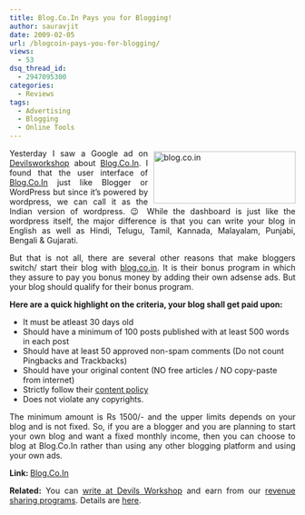 ```yaml
---
title: Blog.Co.In Pays you for Blogging!
author: sauravjit
date: 2009-02-05
url: /blogcoin-pays-you-for-blogging/
views:
  - 53
dsq_thread_id:
  - 2947095300
categories:
  - Reviews
tags:
  - Advertising
  - Blogging
  - Online Tools
---
```

<p align="justify">
  <a href="http://www.blog.co.in" onclick="_gaq.push(['_trackEvent', 'outbound-article', 'http://www.blog.co.in', '']);" ><img class="wp-image-52263" style="border-top-width: 0px;border-left-width: 0px;border-bottom-width: 0px;margin: 5px 0px 0px 10px;border-right-width: 0px" src="http://cdn.devilsworkshop.org/files/2009/02/blogcoin.png" border="0" alt="blog.co.in" width="250" height="92" align="right" /></a> Yesterday I saw a Google ad on <a href="http://www.devilsworkshop.org" target="_self">Devilsworkshop</a> about <a href="http://blog.co.in" onclick="_gaq.push(['_trackEvent', 'outbound-article', 'http://blog.co.in', 'Blog.Co.In']);" >Blog.Co.In</a>. I found that the user interface of <a href="http://www.blog.co.in" onclick="_gaq.push(['_trackEvent', 'outbound-article', 'http://www.blog.co.in', 'Blog.Co.In']);" target="_blank">Blog.Co.In</a> just like Blogger or WordPress but since it&#8217;s powered by wordpress, we can call it as the Indian version of wordpress. 😉 While the dashboard is just like the wordpress itself, the major difference is that you can write your blog in English as well as Hindi, Telugu, Tamil, Kannada, Malayalam, Punjabi, Bengali & Gujarati.
</p>

<p align="justify">
  But that is not all, there are several other reasons that make bloggers switch/ start their blog with <a href="http://www.blog.co.in" onclick="_gaq.push(['_trackEvent', 'outbound-article', 'http://www.blog.co.in', 'blog.co.in']);" >blog.co.in</a>. It is their bonus program in which they assure to pay you bonus money by adding their own adsense ads. But your blog should qualify for their bonus program.
</p>

<p align="justify">
  <strong>Here are a quick highlight on the criteria, your blog shall get paid upon:</strong>
</p>

  * <div>
      It must be atleast 30 days old
    </div>

  * <div>
      Should have a minimum of 100 posts published with at least 500 words in each post
    </div>

  * <div>
      Should have at least 50 approved non-spam comments (Do not count Pingbacks and Trackbacks)
    </div>

  * <div>
      Should have your original content (NO free articles / NO copy-paste from internet)
    </div>

  * <div>
      Strictly follow their <a href="http://blog.co.in/content_policy/" onclick="_gaq.push(['_trackEvent', 'outbound-article', 'http://blog.co.in/content_policy/', 'content policy']);" target="_self">content policy</a>
    </div>

  * <div>
      Does not violate any copyrights.
    </div>

<p align="justify">
  The minimum amount is Rs 1500/- and the upper limits depends on your blog and is not fixed. So, if you are a blogger and you are planning to start your own blog and want a fixed monthly income, then you can choose to blog at Blog.Co.In rather than using any other blogging platform and using your own ads.
</p>

<p align="justify">
  <strong>Link: </strong><a href="http://www.blog.co.in" onclick="_gaq.push(['_trackEvent', 'outbound-article', 'http://www.blog.co.in', 'Blog.Co.In']);" target="_blank">Blog.Co.In</a>
</p>

<p align="justify">
  <strong>Related:</strong> You can <a href="http://devilsworkshop.org/join-dw/">write at Devils Workshop</a> and earn from our <a href="http://devilsworkshop.org/join-dw/">revenue sharing programs</a>. Details are <a href="http://devilsworkshop.org/join-dw/">here</a>.
</p>

